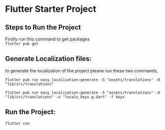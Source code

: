 # Flutter Starter Project

## Steps to Run the Project
Firstly run this command to get packages  
``flutter pub get``

## Generate Localization files:
to generate the localization of the project please run these two commands,

``flutter pub run easy_localization:generate -S "assets/translations" -O "lib/src/translations"``


``flutter pub run easy_localization:generate -S "assets/translations" -O "lib/src/translations" -o "locale_keys.g.dart" -f keys``

## Run the Project:
``flutter run``
